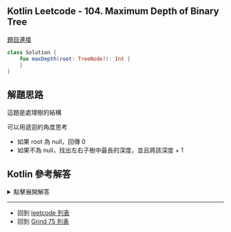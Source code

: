 ## Kotlin Leetcode - 104. Maximum Depth of Binary Tree

[題目連接](https://leetcode.com/problems/maximum-depth-of-binary-tree/)

```kotlin
class Solution {  
    fun maxDepth(root: TreeNode?): Int {  
    }  
}
```

## 解題思路

這題是處理樹的結構

可以用遞迴的角度思考

- 如果 root 為 null，回傳 0
- 如果不為 null，找出左右子樹中最長的深度，並且將該深度 + 1

## Kotlin 參考解答

<details>
  <summary markdown='span'>點擊展開解答</summary>

```kotlin
/**
 * Example:
 * var ti = TreeNode(5)
 * var v = ti.`val`
 * Definition for a binary tree node.
 * class TreeNode(var `val`: Int) {
 *     var left: TreeNode? = null
 *     var right: TreeNode? = null
 * }
 */
class Solution {
    fun maxDepth(root: TreeNode?): Int {
        return when (root) {
            null -> 0
            else -> maxOf(maxDepth(root!!.left), maxDepth(root!!.right)) + 1
        }
    }
}
```

</details>

----

- 回到 [leetcode 列表](index.md)
- 回到 [Grind 75 列表](grind75.md)
